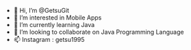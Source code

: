 - 👋 Hi, I’m @GetsuGit
- 👀 I’m interested in Mobile Apps
- 🌱 I’m currently learning Java
- 💞️ I’m looking to collaborate on Java Programming Language
- 📫 Instagram : getsu1995

<!---
GetsuGit/GetsuGit is a ✨ special ✨ repository because its `README.md` (this file) appears on your GitHub profile.
You can click the Preview link to take a look at your changes.
--->
